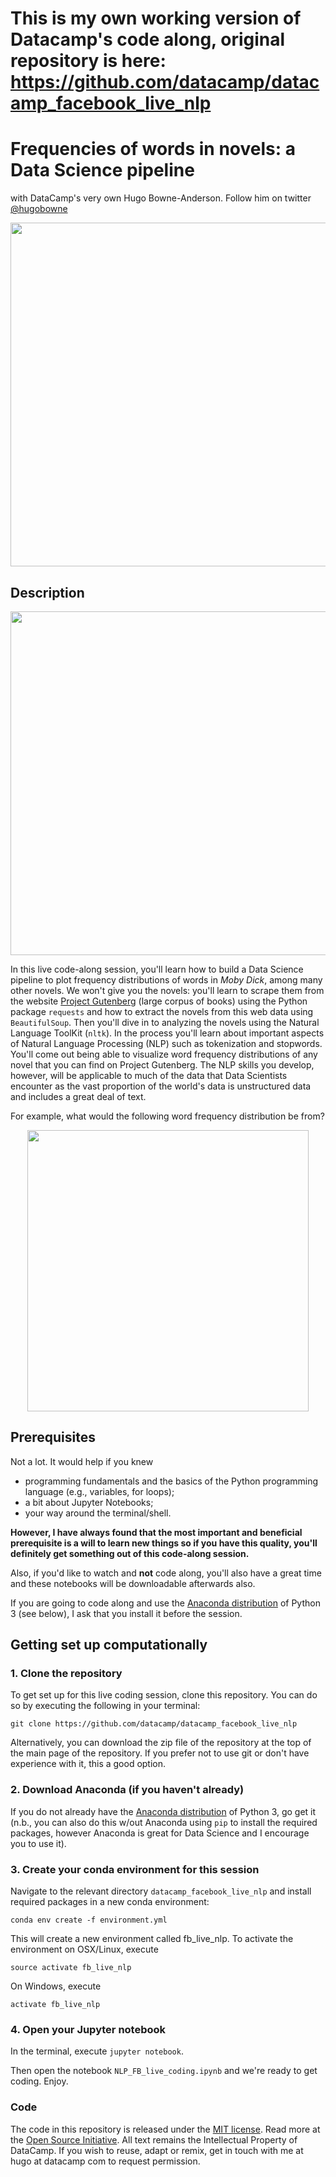# This is my own working version of Datacamp's code along, original repository is here: https://github.com/datacamp/datacamp_facebook_live_nlp


# Frequencies of words in novels: a Data Science pipeline

with DataCamp's very own Hugo Bowne-Anderson. Follow him on twitter [@hugobowne](https://twitter.com/hugobowne)

<p align="center">
<img src="img/live_preview.jpeg" width="550">
</p>


## Description

<p align="center">
<img src="img/fb_live_schematic.png" width="550">
</p>

In this live code-along session, you'll learn how to build a Data Science pipeline to plot frequency distributions of words in *Moby Dick*, among many other novels.
We won't give you the novels: you'll learn to scrape them from the website [Project Gutenberg](https://www.gutenberg.org/) (large corpus of books) using the Python package `requests` and how
to extract the novels from this web data using `BeautifulSoup`. Then you'll dive in to analyzing the novels using the Natural Language ToolKit (`nltk`).
In the process you'll learn about important aspects of Natural Language Processing (NLP) such as tokenization and stopwords.
You'll come out being able to visualize word frequency distributions of any novel that you can find on Project Gutenberg.
The NLP skills you develop, however, will be applicable to much of the data that Data Scientists encounter as the vast proportion of the world's data is unstructured data and includes a great deal of text.

For example, what would the following word frequency distribution be from?

<p align="center">
<img src="img/d-x.png" width="450">
</p>

## Prerequisites

Not a lot. It would help if you knew

* programming fundamentals and the basics of the Python programming language (e.g., variables, for loops);
* a bit about Jupyter Notebooks;
* your way around the terminal/shell.


**However, I have always found that the most important and beneficial prerequisite is a will to learn new things so if you have this quality, you'll definitely get something out of this code-along session.**

Also, if you'd like to watch and **not** code along, you'll also have a great time and these notebooks will be downloadable afterwards also.

If you are going to code along and use the [Anaconda distribution](https://www.anaconda.com/download/) of Python 3 (see below), I ask that you install it before the session.


## Getting set up computationally

### 1. Clone the repository

To get set up for this live coding session, clone this repository. You can do so by executing the following in your terminal:

```
git clone https://github.com/datacamp/datacamp_facebook_live_nlp
```

Alternatively, you can download the zip file of the repository at the top of the main page of the repository. If you prefer not to use git or don't have experience with it, this a good option.

### 2. Download Anaconda (if you haven't already)

If you do not already have the [Anaconda distribution](https://www.anaconda.com/download/) of Python 3, go get it (n.b., you can also do this w/out Anaconda using `pip` to install the required packages, however Anaconda is great for Data Science and I encourage you to use it).

### 3. Create your conda environment for this session

Navigate to the relevant directory `datacamp_facebook_live_nlp` and install required packages in a new conda environment:

```
conda env create -f environment.yml
```

This will create a new environment called fb_live_nlp. To activate the environment on OSX/Linux, execute

```
source activate fb_live_nlp
```
On Windows, execute

```
activate fb_live_nlp
```


### 4. Open your Jupyter notebook

In the terminal, execute `jupyter notebook`.

Then open the notebook `NLP_FB_live_coding.ipynb` and we're ready to get coding. Enjoy.


### Code
The code in this repository is released under the [MIT license](LICENSE). Read more at the [Open Source Initiative](https://opensource.org/licenses/MIT). All text remains the Intellectual Property of DataCamp. If you wish to reuse, adapt or remix, get in touch with me at hugo at datacamp com to request permission.
